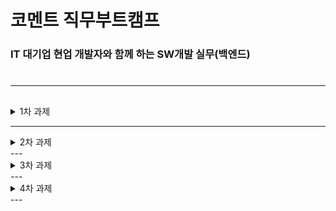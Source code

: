 

# 코멘트 직무부트캠프
### IT 대기업 현업 개발자와 함께 하는 SW개발 실무(백엔드)

#
#
---
## 

<details>
   <summary>  1차 과제 </summary>
   <div  markdown="1">
   
 ###   1. JDK 11 설치 
###
![jdk11](https://user-images.githubusercontent.com/106574819/200833829-a37727d3-c6fe-4e06-8696-e02af6560cc9.png)
###  
###  
###  
### 2. Eclipse, Spring 다운로드 및 설치
###  
![eclips_version](https://user-images.githubusercontent.com/106574819/200843507-a9960e24-741c-4f9a-9928-37c495b3c710.png)
###  
###  
###   
### 3. 톰캣 설정
###
![Tomcat](https://user-images.githubusercontent.com/106574819/200843497-04cc5334-e25e-45b3-a97f-24494568567a.png)
###  
###  


### 5. Hello World 출력
###
![HelloWorld](https://user-images.githubusercontent.com/106574819/200981008-5d8e18c7-9a0a-4507-a151-1961b2e1b7c6.png)

- pom.xml 설정
```
	<properties>
		<java-version>11</java-version>
		<org.springframework-version>5.3.23</org.springframework-version>
		<org.aspectj-version>1.6.10</org.aspectj-version>
		<org.slf4j-version>1.6.6</org.slf4j-version>
	</properties>
```
- maven-compiler 수정
```
      <plugin>
                <groupId>org.apache.maven.plugins</groupId>
                <artifactId>maven-compiler-plugin</artifactId>
                <version>3.7.0</version>
                <configuration>
                    <source>11</source>
                    <target>11</target>
                    <compilerArgument>-Xlint:all</compilerArgument>
                    <showWarnings>true</showWarnings>
                    <showDeprecation>true</showDeprecation>
                </configuration>
            </plugin>

```


~~**[오류발생] Cannot access defaults field of Properties**~~(해결) 
`maven-war-plugin`플러그인을 추가
```
<plugin>
  <groupId>org.apache.maven.plugins</groupId>
  <artifactId>maven-war-plugin</artifactId>
  <version>3.3.2</version>
</plugin>
```


### 5. mariaDB 설치 ,  DBever 및 샘플 DB 구축
- mariaDB 설치
![MariaDB](https://user-images.githubusercontent.com/106574819/201068081-a50d157c-913e-4724-abc6-385dcbc73f8e.png)

- DBever 로 movie 테이블 생성
		- databases 우클릭 -> create New Databade
		![createTable](https://user-images.githubusercontent.com/106574819/201070267-9986f148-9e01-4605-8818-2dc47d105b4f.png)
		
- 샘플 데이터 Insert하기
~~**[오류발생] SQL Error [1046] [3D000]: No database selected**~~ (해결)
--Theater 데이터베이스 우클릭 -> set as defult 클릭해서 권한 주기
![DB](https://user-images.githubusercontent.com/106574819/201070053-b863497b-4f3c-4ef2-ab17-f6343ab2b4d0.png)






### 6. 스프링, Mariadb, MyBatis 연동, 데이터 조회

- pom.xml 코드 추가
- root-context.xml
[에러]

</div>
</details>

  


---
<details>
   <summary>  2차 과제 </summary>
     <div  markdown="2">
     
   </div>
</details>
---
<details>
   <summary>  3차 과제 </summary>
     <div  markdown="3">
     
   </div>
</details>
---
<details>
   <summary>  4차 과제 </summary>
     <div  markdown="4">
     
   </div>
</details>
---



```

```
